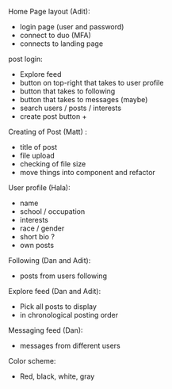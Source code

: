 Home Page layout (Adit): 
- login page (user and password)
- connect to duo (MFA)
- connects to landing page

post login: 
- Explore feed
- button on top-right that takes to user profile
- button that takes to following
- button that takes to messages (maybe)
- search users / posts / interests
- create post button + 

Creating of Post (Matt) :
- title of post
- file upload
- checking of file size
- move things into component and refactor

User profile (Hala):
- name
- school / occupation 
- interests
- race / gender 
- short bio ? 
- own posts 

Following (Dan and Adit):
- posts from users following 

Explore feed (Dan and Adit): 
- Pick all posts to display 
- in chronological posting order

Messaging feed (Dan): 
- messages from different users 

Color scheme: 
- Red, black, white, gray
